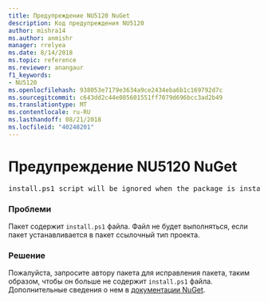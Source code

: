 ```yaml
---
title: Предупреждение NU5120 NuGet
description: Код предупреждения NU5120
author: mishra14
ms.author: anmishr
manager: rrelyea
ms.date: 8/14/2018
ms.topic: reference
ms.reviewer: anangaur
f1_keywords:
- NU5120
ms.openlocfilehash: 938053e7179e3634a9ce2434eba6b1c169792d7c
ms.sourcegitcommit: c643dd2c44e085601551ff7079d696bcc3ad2b49
ms.translationtype: MT
ms.contentlocale: ru-RU
ms.lasthandoff: 08/21/2018
ms.locfileid: "40248201"
---
```

# <a name="nuget-warning-nu5120"></a>Предупреждение NU5120 NuGet
<pre>install.ps1 script will be ignored when the package is installed after the migration.</pre>

### <a name="issue"></a>Проблеми

Пакет содержит `install.ps1` файла. Файл не будет выполняться, если пакет устанавливается в пакет ссылочный тип проекта.


### <a name="solution"></a>Решение

Пожалуйста, запросите автору пакета для исправления пакета, таким образом, чтобы он больше не содержит `install.ps1` файла. Дополнительные сведения о нем в [документации NuGet](https://docs.microsoft.com/en-us/nuget/reference/migrate-packages-config-to-package-reference).

